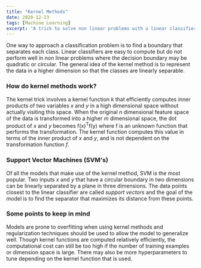 ```yaml
---
title: "Kernel Methods"
date: 2020-12-23
tags: [Machine Learning]
excerpt: "A trick to solve non linear problems with a linear classifier"
---
```


One way to approach a classification problem is to find a boundary that separates each class. Linear classifiers are easy to compute but do not perform well in non linear problems where the decision boundary may be quadratic or circular. The general idea of the kernel method is to represent the data in a higher dimension so that the classes are linearly separable. 

### How do kernel methods work?
The kernel trick involves a kernel function *k* that efficiently computes inner products of two variables *x* and *y* in a high dimensional space without actually visiting this space. When the original *n* dimensional feature space of the data is transformed into a higher *m* dimensional space, the dot product of *x* and *y* becomes f(x)<sup>T</sup>f(y) where f is an unknown function that performs the transformation. The kernel function computes this value in terms of the inner product of *x* and *y*, and is not dependent on the transformation function *f*.

### Support Vector Machines (SVM's)
Of all the models that make use of the kernel method, SVM is the most popular. Two inputs *x* and *y* that have a circular boundary in two dimensions can be linearly separated by a plane in three dimensions. The data points closest to the linear classifier are called *support vectors* and the goal of the model is to find the separator that maximizes its distance from these points. 

### Some points to keep in mind
Models are prone to overfitting when using kernel methods and regularization techniques should be used to allow the model to generalize well. Though kernel functions are computed relatively efficiently, the computational cost can still be too high if the number of training examples or dimension space is large. There may also be more hyperparameters to tune depending on the kernel function that is used. 




